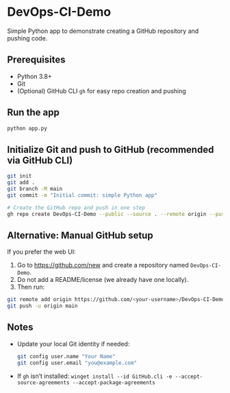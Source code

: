 # DevOps-CI-Demo

Simple Python app to demonstrate creating a GitHub repository and pushing code.

## Prerequisites
- Python 3.8+
- Git
- (Optional) GitHub CLI `gh` for easy repo creation and pushing

## Run the app

```bash
python app.py
```

## Initialize Git and push to GitHub (recommended via GitHub CLI)

```bash
git init
git add .
git branch -M main
git commit -m "Initial commit: simple Python app"

# Create the GitHub repo and push in one step
gh repo create DevOps-CI-Demo --public --source . --remote origin --push --confirm
```

## Alternative: Manual GitHub setup
If you prefer the web UI:
1. Go to https://github.com/new and create a repository named `DevOps-CI-Demo`.
2. Do not add a README/license (we already have one locally).
3. Then run:

```bash
git remote add origin https://github.com/<your-username>/DevOps-CI-Demo.git
git push -u origin main
```

## Notes
- Update your local Git identity if needed:
  ```bash
  git config user.name "Your Name"
  git config user.email "you@example.com"
  ```
- If `gh` isn’t installed: `winget install --id GitHub.cli -e --accept-source-agreements --accept-package-agreements`